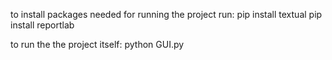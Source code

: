 to install packages needed for running the project run:
  pip install textual
  pip install reportlab

to run the the project itself:
  python GUI.py
